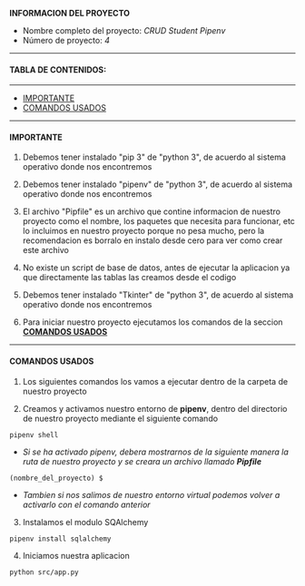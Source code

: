 **INFORMACION DEL PROYECTO**

* Nombre completo del proyecto: *CRUD Student Pipenv*
* Número de proyecto: *4*

---

#### TABLA DE CONTENIDOS:
---

- [IMPORTANTE](#IMPORTANTE)
- [COMANDOS USADOS](#COMANDOS-USADOS)

---

#### IMPORTANTE

1. Debemos tener instalado "pip 3" de "python 3", de acuerdo al sistema
   operativo donde nos encontremos

2. Debemos tener instalado "pipenv" de "python 3", de acuerdo al sistema
   operativo donde nos encontremos
   
3. El archivo "Pipfile"  es un archivo que contine informacion de nuestro 
   proyecto como el nombre, los paquetes que necesita para funcionar, etc
   lo incluimos en nuestro proyecto porque no pesa mucho, pero la recomendacion
   es borralo en instalo desde cero para ver como crear este archivo

4. No existe un script de base de datos, antes de ejecutar la aplicacion
   ya que directamente las tablas las creamos desde el codigo

5. Debemos tener instalado "Tkinter" de "python 3", de acuerdo al sistema
   operativo donde nos encontremos

6. Para iniciar nuestro proyecto ejecutamos los comandos de la seccion
   **[COMANDOS USADOS](#COMANDOS-USADOS)**

---

#### COMANDOS USADOS

1. Los siguientes comandos los vamos a ejecutar dentro de la carpeta de
   nuestro proyecto

2. Creamos y activamos nuestro entorno de **pipenv**, dentro del directorio
   de nuestro proyecto mediante el siguiente comando

```
pipenv shell
```
* *Si se ha activado pipenv, debera mostrarnos de la siguiente
   manera la ruta de nuestro proyecto y se creara un archivo
  llamado **Pipfile***

```
(nombre_del_proyecto) $
```

* *Tambien si nos salimos de nuestro entorno virtual podemos 
   volver a activarlo con el comando anterior*


3. Instalamos el modulo SQAlchemy

```
pipenv install sqlalchemy
```

4. Iniciamos nuestra aplicacion

```
python src/app.py
```


